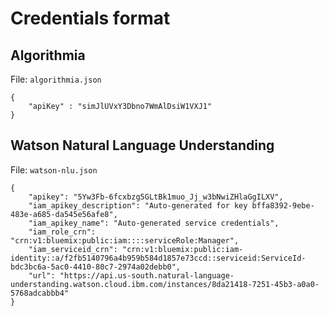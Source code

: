 # Credentials format 

## Algorithmia

File: `algorithmia.json`
```
{
    "apiKey" : "simJlUVxY3Dbno7WmAlDsiW1VXJ1"
}
```

## Watson Natural Language Understanding

File: `watson-nlu.json`
```
{
    "apikey": "5Yw3Fb-6fcxbzg5GLtBk1muo_Jj_w3bNwiZHlaGgILXV",
    "iam_apikey_description": "Auto-generated for key bffa8392-9ebe-483e-a685-da545e56afe8",
    "iam_apikey_name": "Auto-generated service credentials",
    "iam_role_crn": "crn:v1:bluemix:public:iam::::serviceRole:Manager",
    "iam_serviceid_crn": "crn:v1:bluemix:public:iam-identity::a/f2fb5140796a4b959b584d1857e73ccd::serviceid:ServiceId-bdc3bc6a-5ac0-4410-80c7-2974a02debb0",
    "url": "https://api.us-south.natural-language-understanding.watson.cloud.ibm.com/instances/8da21418-7251-45b3-a0a0-5768adcabbb4"
}
```